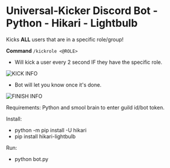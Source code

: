 
# Universal-Kicker Discord Bot - Python - Hikari - Lightbulb

Kicks **ALL** users that are in a specific role/group!

**Command** `/kickrole <@ROLE>`

- Will kick a user every 2 second IF they have the specific role.

![KICK INFO](https://i.imgur.com/AmgwMvu.png)

- Bot will let you know once it's done.

![FINISH INFO](https://i.imgur.com/0xXasG0.png)


Requirements:
Python and smool brain to enter guild id/bot token.

Install:
- python -m pip install -U hikari
- pip install hikari-lightbulb

Run:
- python bot.py
